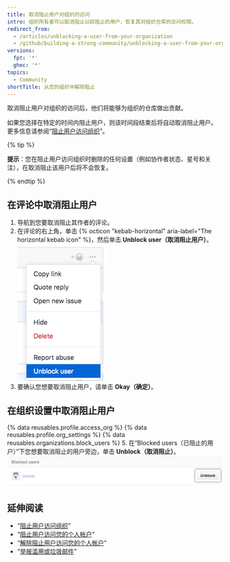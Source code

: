 ```yaml
---
title: 取消阻止用户对组织的访问
intro: 组织所有者可以取消阻止以前阻止的用户，恢复其对组织仓库的访问权限。
redirect_from:
  - /articles/unblocking-a-user-from-your-organization
  - /github/building-a-strong-community/unblocking-a-user-from-your-organization
versions:
  fpt: '*'
  ghec: '*'
topics:
  - Community
shortTitle: 从您的组织中解除阻止
---
```


取消阻止用户对组织的访问后，他们将能够为组织的仓库做出贡献。

如果您选择在特定的时间内阻止用户，则该时间段结束后将自动取消阻止用户。 更多信息请参阅“[阻止用户访问组织](/articles/blocking-a-user-from-your-organization)”。

{% tip %}

**提示**：您在阻止用户访问组织时删除的任何设置（例如协作者状态、星号和关注），在取消阻止该用户后将不会恢复。

{% endtip %}

## 在评论中取消阻止用户

1. 导航到您要取消阻止其作者的评论。
2. 在评论的右上角，单击 {% octicon "kebab-horizontal" aria-label="The horizontal kebab icon" %}，然后单击 **Unblock user（取消阻止用户）**。 ![显示取消阻止用户选项的水平烤肉串图标和评论审核菜单](/assets/images/help/repository/comment-menu-unblock-user.png)
3. 要确认您想要取消阻止用户，请单击 **Okay（确定）**。

## 在组织设置中取消阻止用户


{% data reusables.profile.access_org %}
{% data reusables.profile.org_settings %}
{% data reusables.organizations.block_users %}
5. 在“Blocked users（已阻止的用户）”下您想要取消阻止的用户旁边，单击 **Unblock（取消阻止）**。 ![取消阻止用户按钮](/assets/images/help/organizations/org-unblock-user-button.png)

## 延伸阅读

- “[阻止用户访问组织](/communities/maintaining-your-safety-on-github/blocking-a-user-from-your-organization)”
- “[阻止用户访问您的个人帐户](/communities/maintaining-your-safety-on-github/blocking-a-user-from-your-personal-account)”
- “[解除阻止用户访问您的个人帐户](/communities/maintaining-your-safety-on-github/unblocking-a-user-from-your-personal-account)”
- “[举报滥用或垃圾邮件](/communities/maintaining-your-safety-on-github/reporting-abuse-or-spam)”

